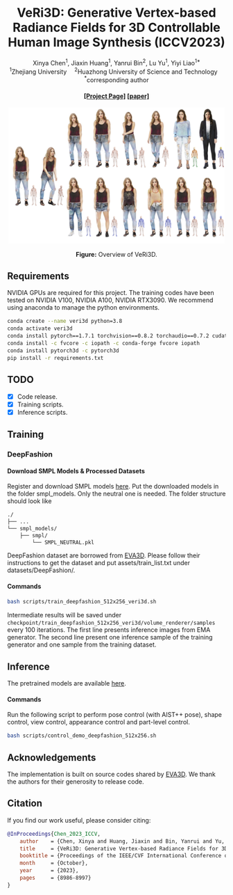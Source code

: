 <div align="center">

<h1>VeRi3D: Generative Vertex-based Radiance Fields for 3D Controllable Human Image Synthesis (ICCV2023)</h1>

<div>
Xinya Chen<sup>1</sup>, Jiaxin Huang<sup>1</sup>, Yanrui Bin<sup>2</sup>, Lu Yu<sup>1</sup>, Yiyi Liao<sup>1*</sup>
</div>
<div>
    <sup>1</sup>Zhejiang University&emsp; <sup>2</sup>Huazhong University of Science and Technology&emsp; <sup>*</sup>corresponding author
</div>

<h4 align="center">
  <a href="https://xdimlab.github.io/VeRi3d/" target='_blank'>[Project Page]</a>
  <a href="https://openaccess.thecvf.com/content/ICCV2023/papers/Chen_VeRi3D_Generative_Vertex-based_Radiance_Fields_for_3D_Controllable_Human_Image_ICCV_2023_paper.pdf" target='_blank'>[paper]</a>
</h4>

<img src="./assets/teaser_demo.png" width="500">

**Figure:** Overview of VeRi3D.

</div>

## Requirements

NVIDIA GPUs are required for this project.
The training codes have been tested on NVIDIA V100, NVIDIA A100, NVIDIA RTX3090.
We recommend using anaconda to manage the python environments.

```bash
conda create --name veri3d python=3.8
conda activate veri3d
conda install pytorch==1.7.1 torchvision==0.8.2 torchaudio==0.7.2 cudatoolkit=11.0 -c pytorch
conda install -c fvcore -c iopath -c conda-forge fvcore iopath
conda install pytorch3d -c pytorch3d
pip install -r requirements.txt
```

## TODO

- [x] Code release.
- [x] Training scripts.
- [x] Inference scripts.

## Training

### DeepFashion

#### Download SMPL Models & Processed Datasets

Register and download SMPL models [here](https://smpl.is.tue.mpg.de/). Put the downloaded models in the folder smpl_models. Only the neutral one is needed. The folder structure should look like

```
./
├── ...
└── smpl_models/
    ├── smpl/
        └── SMPL_NEUTRAL.pkl
```

DeepFashion dataset are borrowed from [EVA3D](https://github.com/hongfz16/EVA3D). Please follow their instructions to get the dataset and put assets/train_list.txt under datasets/DeepFashion/.

#### Commands

```bash
bash scripts/train_deepfashion_512x256_veri3d.sh
```

Intermediate results will be saved under `checkpoint/train_deepfashion_512x256_veri3d/volume_renderer/samples` every 100 iterations. The first line presents inference images from EMA generator. The second line present one inference sample of the training generator and one sample from the training dataset.

## Inference
The pretrained models are available [here](https://drive.google.com/drive/folders/1fxgXsEi5yr9nA6zSu-_Y5830uYOmXc08?usp=sharing).
#### Commands
Run the following script to perform pose control (with AIST++ pose), shape control, view control, appearance control and part-level control.

```bash
bash scripts/control_demo_deepfashion_512x256.sh
```


## Acknowledgements

The implementation is built on source codes shared by [EVA3D](https://github.com/hongfz16/EVA3D). We thank the authors for their generosity to release code.

## Citation

If you find our work useful, please consider citing:

```BibTeX
@InProceedings{Chen_2023_ICCV,
    author    = {Chen, Xinya and Huang, Jiaxin and Bin, Yanrui and Yu, Lu and Liao, Yiyi},
    title     = {VeRi3D: Generative Vertex-based Radiance Fields for 3D Controllable Human Image Synthesis},
    booktitle = {Proceedings of the IEEE/CVF International Conference on Computer Vision (ICCV)},
    month     = {October},
    year      = {2023},
    pages     = {8986-8997}
}
```
